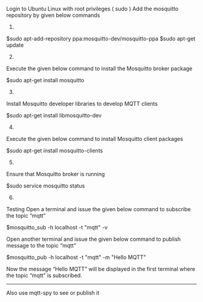 Login to Ubuntu Linux with root privileges ( sudo )
Add the mosquitto repository by given below commands

1.
$sudo apt-add-repository ppa:mosquitto-dev/mosquitto-ppa
$sudo apt-get update

2.
Execute the given below command to install the Mosquitto broker package

$sudo apt-get install mosquitto

3.
Install Mosquitto developer libraries to develop MQTT clients

$sudo apt-get install libmosquitto-dev

4.
Execute the given below command to install Mosquitto client packages

$sudo apt-get install mosquitto-clients

5.
Ensure that Mosquitto broker is running

$sudo service mosquitto status 

6.
Testing
Open a terminal and issue the given below command to subscribe the topic “mqtt”

$mosquitto_sub -h localhost -t "mqtt" -v

Open another terminal and issue the given below command to publish message to the topic “mqtt”

$mosquitto_pub -h localhost -t "mqtt" -m "Hello MQTT"

Now the message “Hello MQTT” will be displayed in the first terminal where the topic “mqtt” is subscribed.

------------------

Also use mqtt-spy to see or publish it
